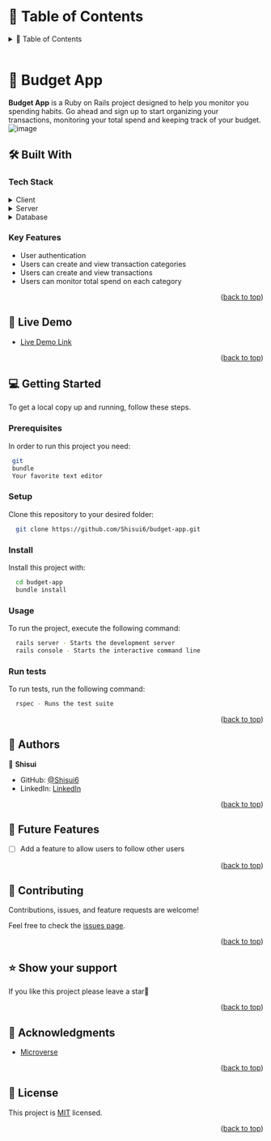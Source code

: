 <!-- TABLE OF CONTENTS -->

# 📗 Table of Contents

<details>
  <summary>📗 Table of Contents</summary>
  <ul>
    <li><a href="#-budget-app-">📖 Budget App</a></li>
    <li><a href="#-built-with-">🛠 Built With</a></li>
    <li><a href="#-getting-started-">💻 Getting Started</a></li>
    <li><a href="#-authors-">👥 Authors </a></li>
    <li><a href="#-future-features-">🔭 Future Features</a></li>
    <li><a href="#-contributing-">🤝 Contributing</a></li>
    <li><a href="#️-show-your-support-">⭐️ Show your support </a></li>
    <li><a href="#-acknowledgments-">🙏 Acknowledgments </a></li>
    <li><a href="#-license-">📝 License</a></li>
  </ul>
</details>

<br>

<!-- PROJECT DESCRIPTION -->

# 📖 Budget App <a name="about-project"></a>

**Budget App** is a Ruby on Rails project designed to help you monitor you spending habits. Go ahead and sign up to start organizing your transactions, monitoring your total spend and keeping track of your budget.
![image](https://user-images.githubusercontent.com/37116322/227475869-b7d5a681-5d1f-4c07-8f69-8e7c957f2579.png)

## 🛠 Built With <a name="built-with"></a>

### Tech Stack <a name="tech-stack"></a>

<details>
  <summary>Client</summary>
  <ul>
    <li><a href="#">HTML</a></li>
    <li><a href="#">CSS</a></li>
  </ul>
</details>

<details>
  <summary>Server</summary>
  <ul>
    <li><a href="https://www.ruby-lang.org/en/">Ruby</a></li>
    <li><a href="https://rubyonrails.org/">Rails</a></li>
  </ul>
</details>

<details>
  <summary>Database</summary>
  <ul>
    <li><a href="https://www.postgresql.org/">PostgreSQL</a></li>
  </ul>
</details>

<!-- Features -->

### Key Features <a name="key-features"></a>

- User authentication
- Users can create and view transaction categories
- Users can create and view transactions
- Users can monitor total spend on each category

<p align="right">(<a href="#readme-top">back to top</a>)</p>

<!-- LIVE DEMO -->

## 🚀 Live Demo <a name="live-demo"></a>

- [Live Demo Link](https://budget-app-zjtx.onrender.com)

<p align="right">(<a href="#readme-top">back to top</a>)</p>

<!-- GETTING STARTED -->

## 💻 Getting Started <a name="getting-started"></a>

To get a local copy up and running, follow these steps.

### Prerequisites

In order to run this project you need:

```sh
 git
 bundle
 Your favorite text editor
```

### Setup

Clone this repository to your desired folder:

```sh
  git clone https://github.com/Shisui6/budget-app.git
```

### Install

Install this project with:

```sh
  cd budget-app
  bundle install
```

### Usage

To run the project, execute the following command:

```sh
  rails server - Starts the development server
  rails console - Starts the interactive command line
```

### Run tests

To run tests, run the following command:

```sh
  rspec - Runs the test suite
```

<p align="right">(<a href="#readme-top">back to top</a>)</p>

<!-- AUTHORS -->

## 👥 Authors <a name="authors"></a>

👤 **Shisui**

- GitHub: [@Shisui6](https://github.com/Shisui6)
- LinkedIn: [LinkedIn](https://www.linkedin.com/in/okemdi-udeh)
  
<p align="right">(<a href="#readme-top">back to top</a>)</p>

<!-- FUTURE FEATURES -->

## 🔭 Future Features <a name="future-features"></a>

- [ ] Add a feature to allow users to follow other users

<p align="right">(<a href="#readme-top">back to top</a>)</p>

<!-- CONTRIBUTING -->

## 🤝 Contributing <a name="contributing"></a>

Contributions, issues, and feature requests are welcome!

Feel free to check the [issues page](../../issues/).

<p align="right">(<a href="#readme-top">back to top</a>)</p>

<!-- SUPPORT -->

## ⭐️ Show your support <a name="support"></a>

If you like this project please leave a star🤩

<p align="right">(<a href="#readme-top">back to top</a>)</p>

<!-- ACKNOWLEDGEMENTS -->

## 🙏 Acknowledgments <a name="acknowledgements"></a>

- [Microverse](https://www.microverse.org/)

<p align="right">(<a href="#readme-top">back to top</a>)</p>

<!-- LICENSE -->

## 📝 License <a name="license"></a>

This project is [MIT](./LICENSE) licensed.

<p align="right">(<a href="#readme-top">back to top</a>)</p>
